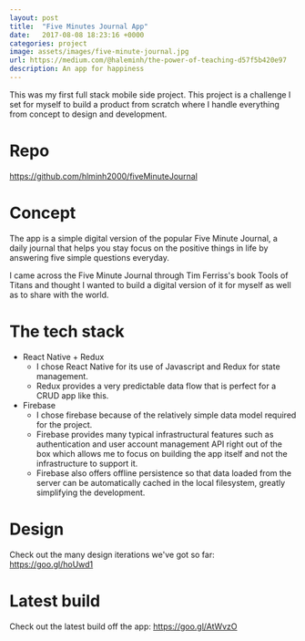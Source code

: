 ```yaml
---
layout: post
title:  "Five Minutes Journal App"
date:   2017-08-08 18:23:16 +0000
categories: project
image: assets/images/five-minute-journal.jpg
url: https://medium.com/@haleminh/the-power-of-teaching-d57f5b420e97
description: An app for happiness
---
```


This was my first full stack mobile side project. This project is a challenge I set for myself to build a product from scratch where I handle everything from concept to design and development.

# Repo
<https://github.com/hlminh2000/fiveMinuteJournal>

# Concept
The app is a simple digital version of the popular Five Minute Journal, a daily journal that helps you stay focus on the positive things in life by answering five simple questions everyday.

I came across the Five Minute Journal through Tim Ferriss's book Tools of Titans and thought I wanted to build a digital version of it for myself as well as to share with the world.

# The tech stack
- React Native + Redux
  - I chose React Native for its use of Javascript and Redux for state management.
  - Redux provides a very predictable data flow that is perfect for a CRUD app like this.
- Firebase
  - I chose firebase because of the relatively simple data model required for the project.
  - Firebase provides many typical infrastructural features such as authentication and user account management API right out of the box which allows me to focus on building the app itself and not the infrastructure to support it.
  - Firebase also offers offline persistence so that data loaded from the server can be automatically cached in the local filesystem, greatly simplifying the development.

# Design
Check out the many design iterations we've got so far: https://goo.gl/hoUwd1

# Latest build
Check out the latest build off the app: https://goo.gl/AtWvzO

<!--# Preview Screenshots-->
<!--Here are a few screenshots of the actual app currently:-->

<!--![alt text](https://github.com/hlminh2000/fiveMinuteJournal/raw/master/screenshots/Screenshot_20170501-201112.png, "screeshot") -->
<!--![alt text](https://github.com/hlminh2000/fiveMinuteJournal/raw/master/screenshots/Screenshot_20170501-201033.png, "screeshot")-->
<!--![alt text](https://github.com/hlminh2000/fiveMinuteJournal/raw/master/screenshots/Screenshot_20170501-200449.png, "screeshot")-->
<!--![alt text](https://github.com/hlminh2000/fiveMinuteJournal/raw/master/screenshots/Screenshot_20170501-200454.png, "screeshot") -->
<!--![alt text](https://github.com/hlminh2000/fiveMinuteJournal/raw/master/screenshots/Screenshot_20170501-200950.png, "screeshot") -->

